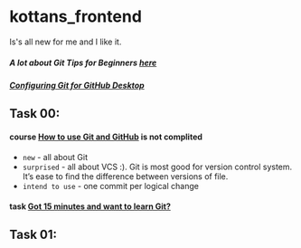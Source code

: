 # kottans_frontend
Is's all new for me and I like it.

##### A lot about **Git Tips for Beginners [here](https://www.webpagefx.com/blog/web-design/git-tips/)**
##### [Configuring Git for GitHub Desktop](https://help.github.com/desktop/guides/getting-started-with-github-desktop/)

## Task 00:
#### course [How to use Git and GitHub](https://github.com/KonstantynNazarenko/kottans_frontend/blob/master/task00.PNG) is not complited
* `new` - all about Git
* `surprised` - all about VCS :). Git is most good for version control system. It’s ease to find the difference between versions of file. 
* `intend to use` -  one commit per logical change
#### task [Got 15 minutes and want to learn Git?](https://try.github.io/levels/1/challenges/1)
## Task 01:
